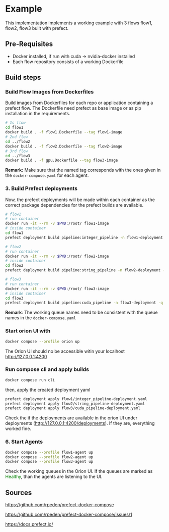 # Example 
This implementation implements a working example with 3 flows flow1, flow2, flow3 built with prefect.

## Pre-Requisites
- Docker installed, if run with cuda -> nvidia-docker installed
- Each flow repository consists of a working Dockerfile

## Build steps

### Build Flow Images from Dockerfiles
Build images from Dockerfiles for each repo or application containing a prefect flow. The Dockerfile need prefect as base image or as pip installation in the requirements.

```bash
# 1s flow
cd flow1
docker build . -f flow1.Dockerfile --tag flow1-image
# 2nd flow
cd ../flow2
docker build . -f flow2.Dockerfile --tag flow2-image
# 3rd flow
cd ../flow3
docker build . -f gpu.Dockerfile --tag flow3-image
```
**Remark:** Make sure that the named tag corresponds with the ones given in the `docker-compose.yaml` for each agent.

### 3. Build Prefect deployments

Now, the prefect deployments will be made within each container as the correct package dependencies for the prefect builds are available.

```bash
# flow1
# run container
docker run -it --rm -v $PWD:/root/ flow1-image 
# inside container
cd flow1
prefect deployment build pipeline:integer_pipeline -n flow1-deployment -q flow1-queue
```
```bash
# flow2
# run container
docker run -it --rm -v $PWD:/root/ flow2-image 
# inside container
cd flow2
prefect deployment build pipeline:string_pipeline -n flow2-deployment -q flow2-queue
```

```bash
# flow3
# run container
docker run -it --rm -v $PWD:/root/ flow3-image 
# inside container
cd flow3
prefect deployment build pipeline:cuda_pipeline -n flow3-deployment -q flow3-queue
```
**Remark**: The working queue names need to be consistent with the queue names in the `docker-compose.yaml`


### Start orion UI with 
```bash
docker compose --profile orion up
```
The Orion UI should no be accessible witin your localhost http://127.0.0.1:4200

### Run compose cli and apply builds
```bash
docker compose run cli
```
then, apply the created deployment yaml

```bash
prefect deployment apply flow1/integer_pipeline-deployment.yaml
prefect deployment apply flow2/string_pipeline-deployment.yaml
prefect deployment apply flow3/cuda_pipeline-deployment.yaml
```
Check the if the deployments are available in the orion UI under deployments (http://127.0.0.1:4200/deployments). If they are, everything worked fine.

### 6. Start Agents
```bash
docker compose --profile flow1-agent up
docker compose --profile flow2-agent up
docker compose --profile flow3-agent up
```
Check the working queues in the Orion UI. If the queues are marked as <span style="color:green">Healthy</span>, than the agents are listening to the UI.


## Sources

https://github.com/rpeden/prefect-docker-compose

https://github.com/rpeden/prefect-docker-compose/issues/1

https://docs.prefect.io/
